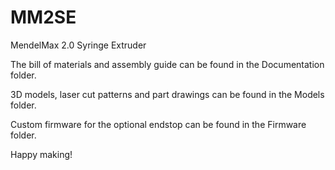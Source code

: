 # MM2SE
MendelMax 2.0 Syringe Extruder

The bill of materials and assembly guide can be found in the Documentation folder.

3D models, laser cut patterns and part drawings can be found in the Models folder.

Custom firmware for the optional endstop can be found in the Firmware folder.

Happy making!
